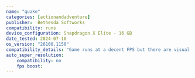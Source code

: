```yaml
---
name: "quake"
categories: [actionandadventure]
publisher:  Bethesda Softworks
compatibility: runs
device_configuration: Snapdragon X Elite - 16 GB
date_tested: 2024-07-10
os_version: "26100.1150"
compatibility_details: "Game runs at a decent FPS but there are visual issues that make the game unplayable."
auto_super_resolution:
    compatibility: no
    fps boost: 
---
```

